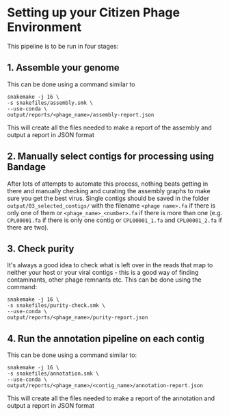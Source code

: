 # Setting up your Citizen Phage Environment

This pipeline is to be run in four stages:

## 1. Assemble your genome
This can be done using a command similar to 
```
snakemake -j 16 \
-s snakefiles/assembly.smk \
--use-conda \
output/reports/<phage_name>/assembly-report.json
```
This will create all the files needed to make a report of the assembly and output a report in JSON format

## 2. Manually select contigs for processing using Bandage
After lots of attempts to automate this process, nothing beats getting in there and manually checking and curating the assembly graphs to make sure you get the best virus. Single contigs should be saved in the folder `output/03_selected_contigs/` with the filename `<phage name>.fa` if there is only one of them or `<phage_name>_<number>.fa` if there is more than one (e.g. `CPL00001.fa` if there is only one contig or `CPL00001_1.fa` and `CPL00001_2.fa` if there are two). 

## 3. Check purity
It's always a good idea to check what is left over in the reads that map to neither your host or your viral contigs - this is a good way of finding contaminants, other phage remnants etc. This can be done using the command:
```
snakemake -j 16 \
-s snakefiles/purity-check.smk \
--use-conda \
output/reports/<phage_name>/purity-report.json
```

## 4. Run the annotation pipeline on each contig
This can be done using a command similar to:
```
snakemake -j 16 \
-s snakefiles/annotation.smk \
--use-conda \
output/reports/<phage_name>/<contig_name>/annotation-report.json

```
This will create all the files needed to make a report of the annotation and output a report in JSON format
